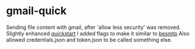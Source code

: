 # gmail-quick
Sending file content with gmail, after 'allow less security' was removed.
Slightly enhanced [quickstart](https://developers.google.com/gmail/api/quickstart/go)
I added flags to make it similar to [besmtp](https://github.com/ebengt/besmtp)
Also allowed credentials.json and token.json to be called something else.
